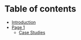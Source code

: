 # Table of contents

* [Introduction](README.md)
* [Page 1](page-1/README.md)
  * [Case Studies](page-1/case-studies.md)
